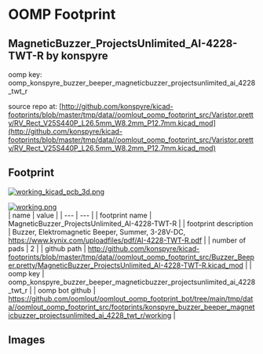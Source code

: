 # OOMP Footprint  
## MagneticBuzzer_ProjectsUnlimited_AI-4228-TWT-R  by konspyre  
  
oomp key: oomp_konspyre_buzzer_beeper_magneticbuzzer_projectsunlimited_ai_4228_twt_r  
  
source repo at: [http://github.com/konspyre/kicad-footprints/blob/master/tmp/data//oomlout_oomp_footprint_src/Varistor.pretty/RV_Rect_V25S440P_L26.5mm_W8.2mm_P12.7mm.kicad_mod](http://github.com/konspyre/kicad-footprints/blob/master/tmp/data//oomlout_oomp_footprint_src/Varistor.pretty/RV_Rect_V25S440P_L26.5mm_W8.2mm_P12.7mm.kicad_mod)  
## Footprint  
  
[![working_kicad_pcb_3d.png](working_kicad_pcb_3d_600.png)](working_kicad_pcb_3d.png)  
  
[![working.png](working_600.png)](working.png)  
| name | value | 
| --- | --- | 
| footprint name | MagneticBuzzer_ProjectsUnlimited_AI-4228-TWT-R | 
| footprint description | Buzzer, Elektromagnetic Beeper, Summer, 3-28V-DC, https://www.kynix.com/uploadfiles/pdf/AI-4228-TWT-R.pdf | 
| number of pads | 2 | 
| github path | http://github.com/konspyre/kicad-footprints/blob/master/tmp/data//oomlout_oomp_footprint_src/Buzzer_Beeper.pretty/MagneticBuzzer_ProjectsUnlimited_AI-4228-TWT-R.kicad_mod | 
| oomp key | oomp_konspyre_buzzer_beeper_magneticbuzzer_projectsunlimited_ai_4228_twt_r | 
| oomp bot github | https://github.com/oomlout/oomlout_oomp_footprint_bot/tree/main/tmp/data//oomlout_oomp_footprint_src/footprints/konspyre_buzzer_beeper_magneticbuzzer_projectsunlimited_ai_4228_twt_r/working | 
## Images  
